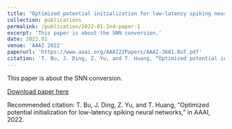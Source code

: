 ```yaml
---
title: "Optimized potential initialization for low-latency spiking neural networks"
collection: publications
permalink: /publication/2022-01-2nd-paper-1
excerpt: 'This paper is about the SNN conversion.'
date: 2022.01
venue: 'AAAI 2022'
paperurl: 'https://www.aaai.org/AAAI22Papers/AAAI-3681.BuT.pdf'
citation: 'T. Bu, J. Ding, Z. Yu, and T. Huang, “Optimized potential initialization for low-latency spiking neural networks,” in AAAI, 2022'
---
```

This paper is about the SNN conversion.

[Download paper here](https://www.aaai.org/AAAI22Papers/AAAI-3681.BuT.pdf)

Recommended citation: T. Bu, J. Ding, Z. Yu, and T. Huang, “Optimized potential initialization for low-latency spiking neural networks,” in AAAI, 2022.
